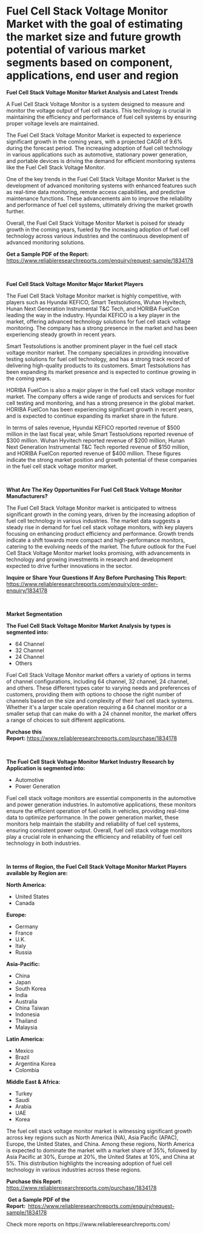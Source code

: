 <p><h1>Fuel Cell Stack Voltage Monitor Market with the goal of estimating the market size and future growth potential of various market segments based on component, applications, end user and region</h1></p><p><strong>Fuel Cell Stack Voltage Monitor Market Analysis and Latest Trends</strong></p>
<p><p>A Fuel Cell Stack Voltage Monitor is a system designed to measure and monitor the voltage output of fuel cell stacks. This technology is crucial in maintaining the efficiency and performance of fuel cell systems by ensuring proper voltage levels are maintained. </p><p>The Fuel Cell Stack Voltage Monitor Market is expected to experience significant growth in the coming years, with a projected CAGR of 9.6% during the forecast period. The increasing adoption of fuel cell technology in various applications such as automotive, stationary power generation, and portable devices is driving the demand for efficient monitoring systems like the Fuel Cell Stack Voltage Monitor. </p><p>One of the key trends in the Fuel Cell Stack Voltage Monitor Market is the development of advanced monitoring systems with enhanced features such as real-time data monitoring, remote access capabilities, and predictive maintenance functions. These advancements aim to improve the reliability and performance of fuel cell systems, ultimately driving the market growth further.</p><p>Overall, the Fuel Cell Stack Voltage Monitor Market is poised for steady growth in the coming years, fueled by the increasing adoption of fuel cell technology across various industries and the continuous development of advanced monitoring solutions.</p></p>
<p><strong>Get a Sample PDF of the Report:&nbsp;</strong> <a href="https://www.reliableresearchreports.com/enquiry/request-sample/1834178">https://www.reliableresearchreports.com/enquiry/request-sample/1834178</a></p>
<p>&nbsp;</p>
<p><strong>Fuel Cell Stack Voltage Monitor Major Market Players</strong></p>
<p><p>The Fuel Cell Stack Voltage Monitor market is highly competitive, with players such as Hyundai KEFICO, Smart Testsolutions, Wuhan Hyvitech, Hunan Next Generation Instrumental T&C Tech, and HORIBA FuelCon leading the way in the industry. Hyundai KEFICO is a key player in the market, offering advanced technology solutions for fuel cell stack voltage monitoring. The company has a strong presence in the market and has been experiencing steady growth in recent years.</p><p>Smart Testsolutions is another prominent player in the fuel cell stack voltage monitor market. The company specializes in providing innovative testing solutions for fuel cell technology, and has a strong track record of delivering high-quality products to its customers. Smart Testsolutions has been expanding its market presence and is expected to continue growing in the coming years.</p><p>HORIBA FuelCon is also a major player in the fuel cell stack voltage monitor market. The company offers a wide range of products and services for fuel cell testing and monitoring, and has a strong presence in the global market. HORIBA FuelCon has been experiencing significant growth in recent years, and is expected to continue expanding its market share in the future.</p><p>In terms of sales revenue, Hyundai KEFICO reported revenue of $500 million in the last fiscal year, while Smart Testsolutions reported revenue of $300 million. Wuhan Hyvitech reported revenue of $200 million, Hunan Next Generation Instrumental T&C Tech reported revenue of $150 million, and HORIBA FuelCon reported revenue of $400 million. These figures indicate the strong market position and growth potential of these companies in the fuel cell stack voltage monitor market.</p></p>
<p>&nbsp;</p>
<p><strong>What Are The Key Opportunities For Fuel Cell Stack Voltage Monitor Manufacturers?</strong></p>
<p><p>The Fuel Cell Stack Voltage Monitor market is anticipated to witness significant growth in the coming years, driven by the increasing adoption of fuel cell technology in various industries. The market data suggests a steady rise in demand for fuel cell stack voltage monitors, with key players focusing on enhancing product efficiency and performance. Growth trends indicate a shift towards more compact and high-performance monitors, catering to the evolving needs of the market. The future outlook for the Fuel Cell Stack Voltage Monitor market looks promising, with advancements in technology and growing investments in research and development expected to drive further innovations in the sector.</p></p>
<p><strong>Inquire or Share Your Questions If Any Before Purchasing This Report:</strong> <a href="https://www.reliableresearchreports.com/enquiry/pre-order-enquiry/1834178">https://www.reliableresearchreports.com/enquiry/pre-order-enquiry/1834178</a></p>
<p>&nbsp;</p>
<p><strong>Market Segmentation</strong></p>
<p><strong>The Fuel Cell Stack Voltage Monitor Market Analysis by types is segmented into:</strong></p>
<p><ul><li>64 Channel</li><li>32 Channel</li><li>24 Channel</li><li>Others</li></ul></p>
<p><p>Fuel Cell Stack Voltage Monitor market offers a variety of options in terms of channel configurations, including 64 channel, 32 channel, 24 channel, and others. These different types cater to varying needs and preferences of customers, providing them with options to choose the right number of channels based on the size and complexity of their fuel cell stack systems. Whether it's a larger scale operation requiring a 64 channel monitor or a smaller setup that can make do with a 24 channel monitor, the market offers a range of choices to suit different applications.</p></p>
<p><strong>Purchase this Report:&nbsp;</strong><a href="https://www.reliableresearchreports.com/purchase/1834178">https://www.reliableresearchreports.com/purchase/1834178</a></p>
<p>&nbsp;</p>
<p><strong>The Fuel Cell Stack Voltage Monitor Market Industry Research by Application is segmented into:</strong></p>
<p><ul><li>Automotive</li><li>Power Generation</li></ul></p>
<p><p>Fuel cell stack voltage monitors are essential components in the automotive and power generation industries. In automotive applications, these monitors ensure the efficient operation of fuel cells in vehicles, providing real-time data to optimize performance. In the power generation market, these monitors help maintain the stability and reliability of fuel cell systems, ensuring consistent power output. Overall, fuel cell stack voltage monitors play a crucial role in enhancing the efficiency and reliability of fuel cell technology in both industries.</p></p>
<p>&nbsp;</p>
<p><strong>In terms of Region, the Fuel Cell Stack Voltage Monitor Market Players available by Region are:</strong></p>
<p>
    <p> <strong> North America: </strong>
        <ul>
            <li>United States</li>
            <li>Canada</li>
        </ul>
        </p> 
    <p> <strong> Europe: </strong>
        <ul>
            <li>Germany</li>
            <li>France</li>
            <li>U.K.</li>
            <li>Italy</li>
            <li>Russia</li>
        </ul>
        </p> 
    <p> <strong> Asia-Pacific: </strong>
        <ul>
            <li>China</li>
            <li>Japan</li>
            <li>South Korea</li>
            <li>India</li>
            <li>Australia</li>
            <li>China Taiwan</li>
            <li>Indonesia</li>
            <li>Thailand</li>
            <li>Malaysia</li>
        </ul>
        </p> 
    <p> <strong> Latin America: </strong>
        <ul>
            <li>Mexico</li>
            <li>Brazil</li>
            <li>Argentina Korea</li>
            <li>Colombia</li>
        </ul>
        </p> 
    <p> <strong> Middle East & Africa: </strong>
        <ul>
            <li>Turkey</li>
            <li>Saudi</li>
            <li>Arabia</li>
            <li>UAE</li>
            <li>Korea</li>
        </ul>
    </p>
    </p>
<p><p>The fuel cell stack voltage monitor market is witnessing significant growth across key regions such as North America (NA), Asia Pacific (APAC), Europe, the United States, and China. Among these regions, North America is expected to dominate the market with a market share of 35%, followed by Asia Pacific at 30%, Europe at 20%, the United States at 10%, and China at 5%. This distribution highlights the increasing adoption of fuel cell technology in various industries across these regions.</p></p>
<p><strong>Purchase this Report: </strong><a href="https://www.reliableresearchreports.com/purchase/1834178">https://www.reliableresearchreports.com/purchase/1834178</a></p>
<p>&nbsp;<strong>Get a Sample PDF of the Report:&nbsp;&nbsp;</strong><a href="https://www.reliableresearchreports.com/enquiry/request-sample/1834178">https://www.reliableresearchreports.com/enquiry/request-sample/1834178</a></p>
<p><strong></strong></p>
<p>Check more reports on https://www.reliableresearchreports.com/</p>
